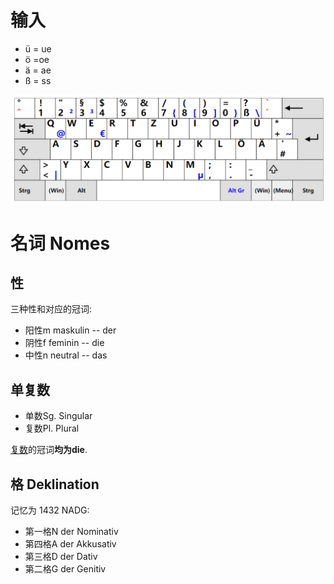 # 输入

- ü = ue
- ö =oe
- ä = ae
- ß = ss

![](assets/Pasted%20image%2020241213213553.png)

# 名词 Nomes
## 性

三种性和对应的冠词:

- 阳性m maskulin -- der
- 阴性f feminin -- die
- 中性n neutral -- das

## 单复数

- 单数Sg. Singular
- 复数Pl. Plural

<u>复数</u>的冠词**均为die**.


## 格 Deklination

记忆为 1432 NADG:
- 第一格N der Nominativ
- 第四格A der Akkusativ
- 第三格D der Dativ
- 第二格G der Genitiv

